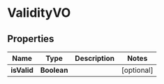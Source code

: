 
# ValidityVO

## Properties
Name | Type | Description | Notes
------------ | ------------- | ------------- | -------------
**isValid** | **Boolean** |  |  [optional]



